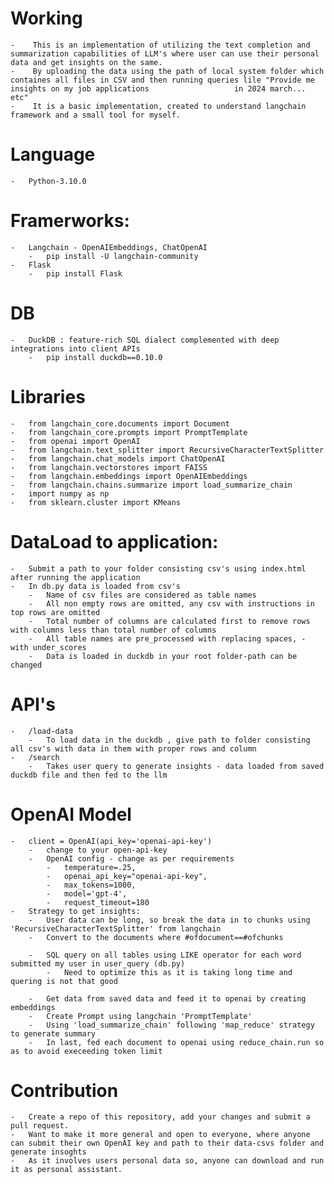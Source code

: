 # Working
    -    This is an implementation of utilizing the text completion and summarization capabilities of LLM's where user can use their personal data and get insights on the same.
    -    By uploading the data using the path of local system folder which containes all files in CSV and then running queries lile "Provide me insights on my job applications                   in 2024 march... etc"
    -    It is a basic implementation, created to understand langchain framework and a small tool for myself.
# Language
    -   Python-3.10.0
# Framerworks:
    -   Langchain - OpenAIEmbeddings, ChatOpenAI
        -   pip install -U langchain-community
    -   Flask
        -   pip install Flask

# DB
    -   DuckDB : feature-rich SQL dialect complemented with deep integrations into client APIs
        -   pip install duckdb==0.10.0

# Libraries 
    -   from langchain_core.documents import Document
    -   from langchain_core.prompts import PromptTemplate
    -   from openai import OpenAI
    -   from langchain.text_splitter import RecursiveCharacterTextSplitter
    -   from langchain.chat_models import ChatOpenAI
    -   from langchain.vectorstores import FAISS
    -   from langchain.embeddings import OpenAIEmbeddings
    -   from langchain.chains.summarize import load_summarize_chain
    -   import numpy as np
    -   from sklearn.cluster import KMeans

# DataLoad to application:
    -   Submit a path to your folder consisting csv's using index.html after running the application
    -   In db.py data is loaded from csv's
        -   Name of csv files are considered as table names
        -   All non empty rows are omitted, any csv with instructions in top rows are omitted
        -   Total number of columns are calculated first to remove rows with columns less than total number of columns
        -   All table names are pre_processed with replacing spaces, - with under_scores
        -   Data is loaded in duckdb in your root folder-path can be changed
    
# API's
    -   /load-data
        -   To load data in the duckdb , give path to folder consisting all csv's with data in them with proper rows and column
    -   /search
        -   Takes user query to generate insights - data loaded from saved duckdb file and then fed to the llm

# OpenAI Model
    -   client = OpenAI(api_key='openai-api-key')
        -   change to your open-api-key
        -   OpenAI config - change as per requirements
            -   temperature=.25,
            -   openai_api_key="openai-api-key",
            -   max_tokens=1000,
            -   model='gpt-4',
            -   request_timeout=180
    -   Strategy to get insights:
        -   User data can be long, so break the data in to chunks using 'RecursiveCharacterTextSplitter' from langchain
        -   Convert to the documents where #ofdocument==#ofchunks
        
        -   SQL query on all tables using LIKE operator for each word submitted my user in user_query (db.py)
            -   Need to optimize this as it is taking long time and quering is not that good

        -   Get data from saved data and feed it to openai by creating embeddings
        -   Create Prompt using langchain 'PromptTemplate'
        -   Using 'load_summarize_chain' following 'map_reduce' strategy to generate summary
        -   In last, fed each document to openai using reduce_chain.run so as to avoid execeeding token limit


# Contribution
    -   Create a repo of this repository, add your changes and submit a pull request.
    -   Want to make it more general and open to everyone, where anyone can submit their own OpenAI key and path to their data-csvs folder and generate insoghts
    -   As it involves users personal data so, anyone can download and run it as personal assistant.

